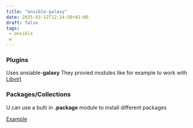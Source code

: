```yaml
---
title: "ansible-galaxy"
date: 2025-03-12T12:24:58+01:00
draft: false
tags: 
 - ansible
 w
---
```

### Plugins
Uses ansiable-**galaxy** They provied modules like for example to work
with
[Libvirt](https://docs.ansible.com/ansible/latest/collections/community/libvirt/index.html)
### Packages/Collections

U can use a bulti in **.package** module to install different packages

[Example](https://docs.ansible.com/ansible/latest/collections/ansible/builtin/package_module.html#examples)


